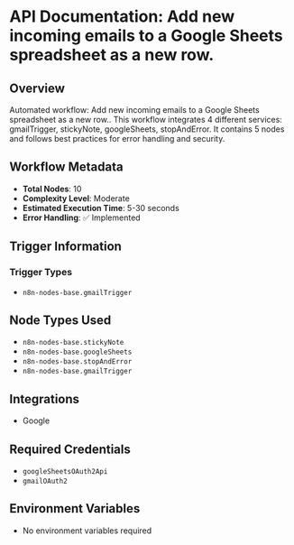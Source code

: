 # API Documentation: Add new incoming emails to a Google Sheets spreadsheet as a new row.

## Overview
Automated workflow: Add new incoming emails to a Google Sheets spreadsheet as a new row.. This workflow integrates 4 different services: gmailTrigger, stickyNote, googleSheets, stopAndError. It contains 5 nodes and follows best practices for error handling and security.

## Workflow Metadata
- **Total Nodes**: 10
- **Complexity Level**: Moderate
- **Estimated Execution Time**: 5-30 seconds
- **Error Handling**: ✅ Implemented

## Trigger Information
### Trigger Types
- `n8n-nodes-base.gmailTrigger`

## Node Types Used
- `n8n-nodes-base.stickyNote`
- `n8n-nodes-base.googleSheets`
- `n8n-nodes-base.stopAndError`
- `n8n-nodes-base.gmailTrigger`

## Integrations
- Google

## Required Credentials
- `googleSheetsOAuth2Api`
- `gmailOAuth2`

## Environment Variables
- No environment variables required
